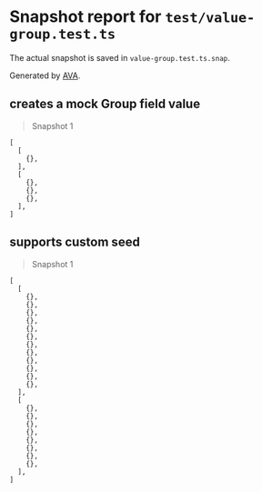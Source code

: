 # Snapshot report for `test/value-group.test.ts`

The actual snapshot is saved in `value-group.test.ts.snap`.

Generated by [AVA](https://avajs.dev).

## creates a mock Group field value

> Snapshot 1

    [
      [
        {},
      ],
      [
        {},
        {},
        {},
      ],
    ]

## supports custom seed

> Snapshot 1

    [
      [
        {},
        {},
        {},
        {},
        {},
        {},
        {},
        {},
        {},
        {},
        {},
        {},
      ],
      [
        {},
        {},
        {},
        {},
        {},
        {},
        {},
        {},
      ],
    ]
